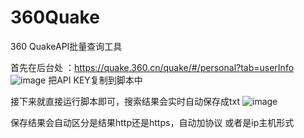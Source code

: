 # 360Quake
360 QuakeAPI批量查询工具

首先在后台处 ：https://quake.360.cn/quake/#/personal?tab=userInfo
![image](https://user-images.githubusercontent.com/50769953/126339512-3f248dbd-3a96-46b2-9537-011caf21918a.png)
把API KEY复制到脚本中


接下来就直接运行脚本即可，搜索结果会实时自动保存成txt
![image](https://user-images.githubusercontent.com/50769953/126340026-f643c332-6b82-4887-bc03-4c829cd573fa.png)

保存结果会自动区分是结果http还是https，自动加协议
或者是ip主机形式
